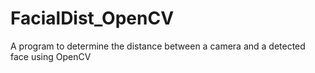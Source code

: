 # FacialDist_OpenCV
A program to determine the distance between a camera and a detected face using OpenCV
